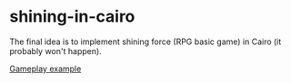 # shining-in-cairo
The final idea is to implement shining force (RPG basic game) in Cairo (it probably won't happen).

[Gameplay example](https://www.youtube.com/watch?v=6YnxuDwMUlw)
